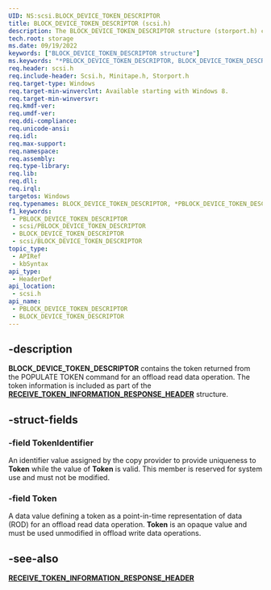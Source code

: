 ```yaml
---
UID: NS:scsi.BLOCK_DEVICE_TOKEN_DESCRIPTOR
title: BLOCK_DEVICE_TOKEN_DESCRIPTOR (scsi.h)
description: The BLOCK_DEVICE_TOKEN_DESCRIPTOR structure (storport.h) contains the token returned from the POPULATE TOKEN command for an offload read data operation.
tech.root: storage
ms.date: 09/19/2022
keywords: ["BLOCK_DEVICE_TOKEN_DESCRIPTOR structure"]
ms.keywords: "*PBLOCK_DEVICE_TOKEN_DESCRIPTOR, BLOCK_DEVICE_TOKEN_DESCRIPTOR, BLOCK_DEVICE_TOKEN_DESCRIPTOR structure [Storage Devices], PBLOCK_DEVICE_TOKEN_DESCRIPTOR, PBLOCK_DEVICE_TOKEN_DESCRIPTOR structure pointer [Storage Devices], scsi/BLOCK_DEVICE_TOKEN_DESCRIPTOR, scsi/PBLOCK_DEVICE_TOKEN_DESCRIPTOR, storage.block_device_token_descriptor"
req.header: scsi.h
req.include-header: Scsi.h, Minitape.h, Storport.h
req.target-type: Windows
req.target-min-winverclnt: Available starting with Windows 8.
req.target-min-winversvr: 
req.kmdf-ver: 
req.umdf-ver: 
req.ddi-compliance: 
req.unicode-ansi: 
req.idl: 
req.max-support: 
req.namespace: 
req.assembly: 
req.type-library: 
req.lib: 
req.dll: 
req.irql: 
targetos: Windows
req.typenames: BLOCK_DEVICE_TOKEN_DESCRIPTOR, *PBLOCK_DEVICE_TOKEN_DESCRIPTOR
f1_keywords:
 - PBLOCK_DEVICE_TOKEN_DESCRIPTOR
 - scsi/PBLOCK_DEVICE_TOKEN_DESCRIPTOR
 - BLOCK_DEVICE_TOKEN_DESCRIPTOR
 - scsi/BLOCK_DEVICE_TOKEN_DESCRIPTOR
topic_type:
 - APIRef
 - kbSyntax
api_type:
 - HeaderDef
api_location:
 - scsi.h
api_name:
 - PBLOCK_DEVICE_TOKEN_DESCRIPTOR
 - BLOCK_DEVICE_TOKEN_DESCRIPTOR
---
```


## -description

**BLOCK_DEVICE_TOKEN_DESCRIPTOR** contains the token returned from the POPULATE TOKEN command for an offload read data operation. The token information is included as part of the [**RECEIVE_TOKEN_INFORMATION_RESPONSE_HEADER**](../minitape/ns-minitape-receive_token_information_response_header.md) structure.

## -struct-fields

### -field TokenIdentifier

An identifier value assigned by the copy provider to provide uniqueness to **Token** while the value of **Token** is valid. This member is reserved for system use and must not be modified.

### -field Token

A data value defining a token as a point-in-time representation of data (ROD) for an offload read data operation. **Token** is an opaque value and must be used unmodified in offload write data operations.

## -see-also

[**RECEIVE_TOKEN_INFORMATION_RESPONSE_HEADER**](../minitape/ns-minitape-receive_token_information_response_header.md)


